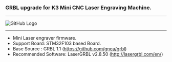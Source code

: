 ### GRBL upgrade for K3 Mini CNC Laser Engraving Machine.

***
![GitHub Logo](https://github.com/maz3dp/GRBL-SUKA-V3/blob/master/Suka_v3_pin.jpg?raw=true)
***

 * Mini Laser engraver firmware.
 * Support Board: STM32F103 based Board.
 * Base Source : GRBL 1.1 (https://github.com/gnea/grbl)
 * Recommended Software: LaserGRBL v2.8.50 (http://lasergrbl.com/en/)
 

